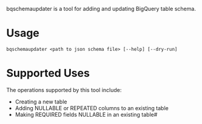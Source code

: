 bqschemaupdater is a tool for adding and updating BigQuery table schema.

# Usage

```bqschemaupdater <path to json schema file> [--help] [--dry-run]```

# Supported Uses

The operations supported by this tool include:

* Creating a new table
* Adding NULLABLE or REPEATED columns to an existing table
* Making REQUIRED fields NULLABLE in an existing table#
